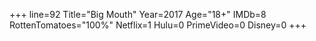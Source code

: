 +++
line=92
Title="Big Mouth"
Year=2017
Age="18+"
IMDb=8
RottenTomatoes="100%"
Netflix=1
Hulu=0
PrimeVideo=0
Disney=0
+++

